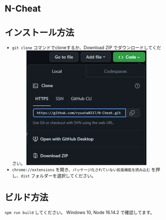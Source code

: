 # N-Cheat

# インストール方法
* `git clone` コマンドでcloneするか、Download ZIP でダウンロードしてください。
![DownloadZIP](https://github.com/ryuuta0217/N-Cheat/blob/main/.github/download_zip.png?raw=true)
* `chrome://extensions` を開き、`パッケージ化されていない拡張機能を読み込む` を押し、`dist` フォルダーを選択してください。

# ビルド方法
`npm run build` してください。
Windows 10, Node 16.14.2 で確認してます。